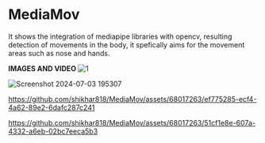 # MediaMov
It shows the integration of mediapipe libraries with opencv, resulting detection of movements in the body, it spefically aims for the movement areas such as nose and hands.

<B> IMAGES AND VIDEO </B> 
![1](https://github.com/shikhar818/MediaMov/assets/68017263/51d2d7a6-eaa8-4817-b779-c3380009641b)


![Screenshot 2024-07-03 195307](https://github.com/shikhar818/MediaMov/assets/68017263/7779e54a-29c5-4972-b716-6dd915506211)




https://github.com/shikhar818/MediaMov/assets/68017263/ef775285-ecf4-4a62-89e2-6dafc287c241



https://github.com/shikhar818/MediaMov/assets/68017263/51cf1e8e-607a-4332-a6eb-02bc7eeca5b3

